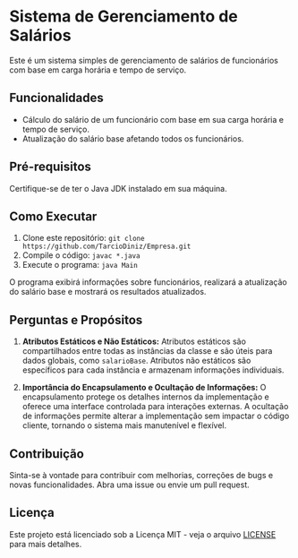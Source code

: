 # Sistema de Gerenciamento de Salários

Este é um sistema simples de gerenciamento de salários de funcionários com base em carga horária e tempo de serviço.

## Funcionalidades

- Cálculo do salário de um funcionário com base em sua carga horária e tempo de serviço.
- Atualização do salário base afetando todos os funcionários.

## Pré-requisitos

Certifique-se de ter o Java JDK instalado em sua máquina.

## Como Executar

1. Clone este repositório: `git clone https://github.com/TarcioDiniz/Empresa.git`
2. Compile o código: `javac *.java`
3. Execute o programa: `java Main`

O programa exibirá informações sobre funcionários, realizará a atualização do salário base e mostrará os resultados atualizados.

## Perguntas e Propósitos

1. **Atributos Estáticos e Não Estáticos:** Atributos estáticos são compartilhados entre todas as instâncias da classe e são úteis para dados globais, como `salarioBase`. Atributos não estáticos são específicos para cada instância e armazenam informações individuais.

2. **Importância do Encapsulamento e Ocultação de Informações:** O encapsulamento protege os detalhes internos da implementação e oferece uma interface controlada para interações externas. A ocultação de informações permite alterar a implementação sem impactar o código cliente, tornando o sistema mais manutenível e flexível.

## Contribuição

Sinta-se à vontade para contribuir com melhorias, correções de bugs e novas funcionalidades. Abra uma issue ou envie um pull request.

## Licença

Este projeto está licenciado sob a Licença MIT - veja o arquivo [LICENSE](LICENSE) para mais detalhes.
